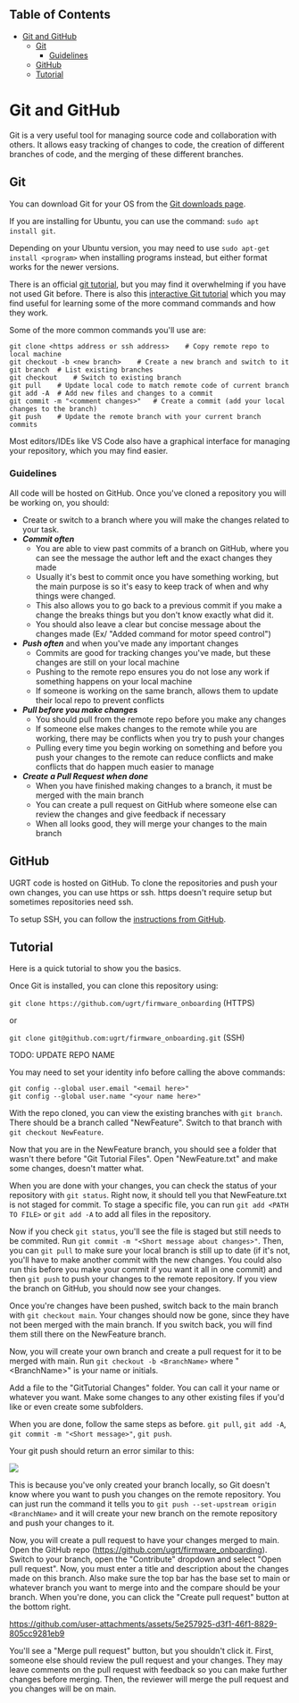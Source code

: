 ## Table of Contents
- [Git and GitHub](#git-and-github)
  - [Git](#git)
    - [Guidelines](#guidelines)
  - [GitHub](#github)
  - [Tutorial](#tutorial)

# Git and GitHub
Git is a very useful tool for managing source code and collaboration with others. It allows easy tracking of changes to code, the creation of different branches of code, and the merging of these different branches.

## Git
You can download Git for your OS from the [Git downloads page](https://git-scm.com/downloads).

If you are installing for Ubuntu, you can use the command: ``` sudo apt install git ```.

Depending on your Ubuntu version, you may need to use ```sudo apt-get install <program>```
when installing programs instead, but either format works for the newer versions.

There is an official [git tutorial](https://git-scm.com/docs/gittutorial), but you may find it overwhelming if you have not used Git before. There is also this [interactive Git tutorial](https://learngitbranching.js.org/) which you may find useful for learning some of the more command commands and how they work.

Some of the more common commands you'll use are:
```
git clone <https address or ssh address>    # Copy remote repo to local machine
git checkout -b <new branch>    # Create a new branch and switch to it
git branch  # List existing branches
git checkout    # Switch to existing branch
git pull    # Update local code to match remote code of current branch
git add -A  # Add new files and changes to a commit
git commit -m "<comment changes>"   # Create a commit (add your local changes to the branch)
git push    # Update the remote branch with your current branch commits
```

Most editors/IDEs like VS Code also have a graphical interface for managing your repository, which you may find easier.

### Guidelines
All code will be hosted on GitHub. Once you've cloned a repository you will be working on, you should:
- Create or switch to a branch where you will make the changes related to your task.
- ***Commit often***
  - You are able to view past commits of a branch on GitHub, where you can see the message the author left and the exact changes they made
  - Usually it's best to commit once you have something working, but the main purpose is so it's easy to keep track of when and why things were changed.
  - This also allows you to go back to a previous commit if you make a change the breaks things but you don't know exactly what did it.
  - You should also leave a clear but concise message about the changes made (Ex/ "Added command for motor speed control")
- ***Push often*** and when you've made any important changes
  - Commits are good for tracking changes you've made, but these changes are still on your local machine
  - Pushing to the remote repo ensures you do not lose any work if something happens on your local machine
  - If someone is working on the same branch, allows them to update their local repo to prevent conflicts
- ***Pull before you make changes***
  - You should pull from the remote repo before you make any changes
  - If someone else makes changes to the remote while you are working, there may be conflicts when you try to push your changes
  - Pulling every time you begin working on something and before you push your changes to the remote can reduce conflicts and make conflicts that do happen much easier to manage
- ***Create a Pull Request when done***
  - When you have finished making changes to a branch, it must be merged with the main branch
  - You can create a pull request on GitHub where someone else can review the changes and give feedback if necessary
  - When all looks good, they will merge your changes to the main branch

## GitHub
UGRT code is hosted on GitHub. To clone the repositories and push your own changes, you can use https or ssh. https doesn't require setup but sometimes repositories need ssh.

To setup SSH, you can follow the [instructions from GitHub](https://docs.github.com/en/authentication/connecting-to-github-with-ssh/generating-a-new-ssh-key-and-adding-it-to-the-ssh-agent).

## Tutorial
Here is a quick tutorial to show you the basics.

Once Git is installed, you can clone this repository using:

``` git clone https://github.com/ugrt/firmware_onboarding ``` (HTTPS)

or 

``` git clone git@github.com:ugrt/firmware_onboarding.git ``` (SSH)

TODO: UPDATE REPO NAME

You may need to set your identity info before calling the above commands:

```
git config --global user.email "<email here>"
git config --global user.name "<your name here>"
```

With the repo cloned, you can view the existing branches with ```git branch```. There should be a branch called "NewFeature". Switch to that branch with ```git checkout NewFeature```.

Now that you are in the NewFeature branch, you should see a folder that wasn't there before "Git Tutorial Files". Open "NewFeature.txt" and make some changes, doesn't matter what.

When you are done with your changes, you can check the status of your repository with ```git status```. Right now, it should tell you that NewFeature.txt is not staged for commit. To stage a specific file, you can run ```git add <PATH TO FILE>``` or ```git add -A``` to add all files in the repository.

Now if you check ```git status```, you'll see the file is staged but still needs to be commited. Run ```git commit -m "<Short message about changes>"```. Then, you can ```git pull``` to make sure your local branch is still up to date (if it's not, you'll have to make another commit with the new changes. You could also run this before you make your commit if you want it all in one commit) and then ```git push``` to push your changes to the remote repository. If you view the branch on GitHub, you should now see your changes.

Once you're changes have been pushed, switch back to the main branch with ```git checkout main```. Your changes should now be gone, since they have not been merged with the main branch. If you switch back, you will find them still there on the NewFeature branch.

Now, you will create your own branch and create a pull request for it to be merged with main. Run ```git checkout -b <BranchName>``` where "\<BranchName\>" is your name or initials.

Add a file to the "GitTutorial Changes" folder. You can call it your name or whatever you want. Make some changes to any other existing files if you'd like or even create some subfolders.

When you are done, follow the same steps as before. ```git pull```, ```git add -A```, ```git commit -m "<Short message>"```, ```git push```.

Your git push should return an error similar to this:

![](../Assets/gitPushError.png)

This is because you've only created your branch locally, so Git doesn't know where you want to push you changes on the remote repository. You can just run the command it tells you to ```git push --set-upstream origin <BranchName>``` and it will create your new branch on the remote repository and push your changes to it.

Now, you will create a pull request to have your changes merged to main. Open the GitHub repo (https://github.com/ugrt/firmware_onboarding). Switch to your branch, open the "Contribute" dropdown and select "Open pull request". Now, you must enter a title and description about the changes made on this branch. Also make sure the top bar has the base set to main or whatever branch you want to merge into and the compare should be your branch. When you're done, you can click the "Create pull request" button at the bottom right. 


https://github.com/user-attachments/assets/5e257925-d3f1-46f1-8829-805cc9281eb9


You'll see a "Merge pull request" button, but you shouldn't click it. First, someone else should review the pull request and your changes. They may leave comments on the pull request with feedback so you can make further changes before merging. Then, the reviewer will merge the pull request and you changes will be on main.
